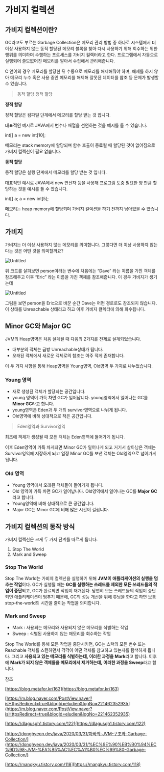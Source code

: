 # 가비지 컬렉션

## 가비지 컬렉션이란?

GC라고도 부르는 Garbage Collection은 메모리 관리 방법 중 하나로 시스템에서 더 이상 사용하지 않는 동적 할당된 메모리 블록을 찾아 다시 사용하기 위해 회수하는 위한 행위를 의미하며 수행하는 프로세스를 가비지 컬렉터라고 한다. 프로그램에서 자동으로 실행되어 쓸모없어진 메모리를 알아서 수집해서 관리해줍니다.

 C 언어의 경우 메모리를 할당한 뒤 수동으로 메모리를 해제해줘야 하며, 해제를 하지 않아 메모리 누수 혹은 사용 중인 메모리를 해제해 잘못된 데이터를 참조 등 문제가 발생할 수 있습니다.

> 동적 할당 정적 할당
> 

**정적 할당**

정적 할당은 컴파일 단계에서 메모리를 할당 받는 것 입니다.

대표적인 예시로 JAVA에서 변수나 배열을 선언하는 것을 예시를 들 수 있습니다.

int[] a = new int[10];

메모리는 stack memory에 할당되며 함수 호출이 종료될 때 할당된 것이 없어짐으로 가비지 컬렉션이 필요 없습니다.

**동적 할당**

동적 할당은 실행 단계에서 메모리를 할당 받는 것 입니다.

대표적인 예시로 JAVA에서 new 연산자 등을 사용해 프로그램 도중 필요한 양 만큼 할당하는 것을 예시를 들 수 있습니다.

int[] a;
a = new int[5];

메모리는 heap memory에 할당되며 가비지 컬렉션을 하기 전까지 남아있을 수 있습니다.

## 가비지

가비지는 더 이상 사용하지 않는 메모리를 의미합니다. 그렇다면 더 이상 사용하지 않는다는 것은 어떤 것을 의미할까요?

 

![Untitled](%E1%84%80%E1%85%A1%E1%84%87%E1%85%B5%E1%84%8C%E1%85%B5%20%E1%84%8F%E1%85%A5%E1%86%AF%E1%84%85%E1%85%A6%E1%86%A8%E1%84%89%E1%85%A7%E1%86%AB%20ead037a21e3c46cd8bf277ca7e997bbe/Untitled.png)

위 코드를 살펴보면 person이라는 변수에 처음에는 “Dave” 라는 이름을 가진 객체를 참조해주고 이후 “Eric” 라는 이름을 가진 객체를 참조해줍니다. 이 경우 가비지가 생기는데

![Untitled](%E1%84%80%E1%85%A1%E1%84%87%E1%85%B5%E1%84%8C%E1%85%B5%20%E1%84%8F%E1%85%A5%E1%86%AF%E1%84%85%E1%85%A6%E1%86%A8%E1%84%89%E1%85%A7%E1%86%AB%20ead037a21e3c46cd8bf277ca7e997bbe/Untitled%201.png)

그림을 보면 person을 Eric으로 바꾼 순간 Dave는 어떤 경로로도 참조되지 않습니다. 이 상태를 Unreachable 상태라고 하고 이후 가비지 컬렉터에 의해 회수됩니다.

## ****Minor GC와 Major GC****

JVM의 Heap영역은 처음 설계될 때 다음의 2가지를 전제로 설계되었습니다.

- 대부분의 객체는 금방 Unreachable상태가 됩니다.
- 오래된 객체에서 새로운 객체로의 참조는 아주 적게 존재합니다.

이 두 가지 사항을 통해 Heap영역을 Young영역, Old영역 두 가지로 나누었습니다.

### Young 영역

- 새로 생성된 객체가 할당되는 공간입니다.
- young 영역이 가득 차면 GC가 일어납니다. young영역에서 일어나는 GC를 **Minor GC**라고 합니다.
- young영역은 Eden과 두 개의 survivor영역으로 나뉘게 됩니다.
- Old영역에 비해 상대적으로 작은 공간입니다.

> Eden영역과 Survivor영역
> 

최초에 객체가 생성될 때 모든 객체는 Eden영역에 들어가게 됩니다.

이후 Eden영역이 가득 차게되면 Minor GC가 일어나게 되고 거기서 살아남은 객체는 Survivor영역에 저장하게 되고 일정 Minor GC를 보낸 객체는 Old영역으로 넘어가게 됩니다.

### Old 영역

- Young 영역에서 오래된 객체들이 들어가게 됩니다.
- Old 영역이 가득 차면 GC가 일어납니다. Old영역에서 일어나는 GC를 **Major GC**라고 합니다.
- Young영역에 비해 상대적으로 큰 공간입니다.
- Major GC는 Minor GC에 비해 많은 시간이 걸립니다.

## ****가비지 컬렉션의 동작 방식****

가비지 컬렉션은 크게 두 가지 단계를 따르게 됩니다.

1. Stop The World
2. Mark and Sweep

### Stop The World

Stop The World는 가비지 컬렉션을 실행하기 위해 **JVM이 애플리케이션의 실행을 멈추는 작업**이다. GC가 실행될 때는 **GC를 실행하는 쓰레드를 제외한 모든 쓰레드들의 작업이 중단**되고, GC가 완료되면 작업이 재개된다. 당연히 모든 쓰레드들의 작업이 중단되면 애플리케이션이 멈추기 때문에, GC의 성능 개선을 위해 튜닝을 한다고 하면 보통 stop-the-world의 시간을 줄이는 작업을 의미합니다.

### ****Mark and Sweep****

- Mark : 사용되는 메모리와 사용되지 않은 메모리를 식별하는 작업
- Sweep : 식별된 사용하지 않는 매모리를 회수하는 작업

 Stop The World를 통해 모든 작업을 중단시키면, GC는 스택의 모든 변수 또는 Reachable 객체를 스캔하면서 각각이 어떤 객체를 참고하고 있는지를 탐색하게 됩니다. 그리고 **사용되고 있는 메모리를 식별하는데, 이러한 과정을 Mark**라고 합니다. 이후에 **Mark가 되지 않은 객체들을 메모리에서 제거하는데, 이러한 과정을 Sweep**라고 합니다.

참조

[https://blog.metafor.kr/163](https://blog.metafor.kr/163)

[https://m.blog.naver.com/PostView.naver?isHttpsRedirect=true&blogId=eludien&logNo=221462352935](https://m.blog.naver.com/PostView.naver?isHttpsRedirect=true&blogId=eludien&logNo=221462352935)

[https://dlagusgh1.tistory.com/122](https://dlagusgh1.tistory.com/122)

[https://donghyeon.dev/java/2020/03/31/자바의-JVM-구조와-Garbage-Collection/](https://donghyeon.dev/java/2020/03/31/%EC%9E%90%EB%B0%94%EC%9D%98-JVM-%EA%B5%AC%EC%A1%B0%EC%99%80-Garbage-Collection/)

[https://mangkyu.tistory.com/118](https://mangkyu.tistory.com/118)